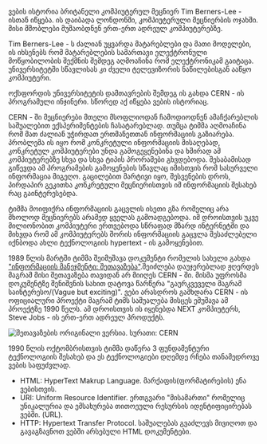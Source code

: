 <p>
    ვების ისტორია ბრიტანელი კომპიუტერულ მეცნიერ Tim Berners-Lee - ისთან იწყება. ის დაიბადა ლონდონში, კომპიუტერული მეცნიერბის ოჯახში. მისი მშობლები მუშაობდნენ ერთ-ერთ ადრეულ კომპიუტერებზე.
</p>
<p>
    Tim Berners-Lee - ს ძალიან უყვარდა მატარებლები და მათი მოდელები, ის იხსენებს რომ მატარებლების სამართავი ელექტრონული მოწყობილობის შექმნის შემდეგ აღმოაჩინა რომ ელექტრონიკამ გაიტაცა. უნივერსიტეტში სწავლისას კი ძველი ტელევიზორის ნაწილებისგან ააწყო კომპიუტერი.
</p>
<p>
    ოქსფორდის უნივერსიტეტის დამთავრების შემდეგ ის გახდა CERN - ის პროგრამული ინჯინერი. სწორედ აქ იწყება ვების ისტორიაც.
</p>
<p>
    CERN - ში მეცნიერები მთელი მსოფლიოდან ჩამოდიოდნენ ამაჩქარებლის საშუალებით ექსპერიმენტების ჩასატარებლად. თუმცა ტიმმა აღმოაჩინა რომ მათ ძალიან უჭირდათ ერთმანეთთან ინფორმაციის გაზიარება. პრობლემა ის იყო რომ კონკრეტული ინფორმაციის მისაღებად, კონკრეტულ კომპიუტერები უნდა გამოგეყენებინა და ხშირად ამ კომპიუტერებზე სხვა და სხვა ტიპის პრორამები გხვდებოდა. შესაბამისად გიწევდა ამ პროგრამების გამოყენების სწავლაც იმისთვის რომ სასურველი ინფორმაცია მიგეღო. გაცილებით მარტივი იყო, შესვენების დროს, პირდაპირ გეკითხა კონკრეტული მეცნიერისთვის იმ ინფორმაციის შესახებ რაც გაინტერესებდა.
</p>
<p>
    ტიმმა მოიფიქრა ინფორმაციის გაცვლის ისეთი გზა რომელიც არა მხოლოდ მეცნიერებს არამედ ყველას გამოადგებოდა. იმ დროისთვის უკვე მილიონობით კომპიუტერი ერთვებოდა სწრაფად მზარდ ინტერნეტში და მიხვდა რომ ამ კომპიუტერებს შორის ინფორმაციის გაცვლა შესაძლებელი იქნბოდა ახლი ტექნოლოგიის hypertext - ის გამოყენებით.
</p>
<p>
    1989 წლის მარტში ტიმმა შეიმუშავა დოკუმენტი რომელის სახელი გახდა <a href="http://info.cern.ch/Proposal.html">"ინფორმაციის მანეჯმენტი: შეთავაზება"</a>.შეიძლება დაუჯერებლად ჟღერდეს მაგრამ მისი შეთავაზება თავიდან არ მიიღეს CERN - ში. მისმა უფროსმა დოკუმენტზე შენიშვნის სახით დატოვა წარწერა "გაურკვეველი მაგრამ საინტერესო/(Vague but exciting)". ვები არასდროს გამხდარა CERN - ის ოფიციალური პროექტი მაგრამ ტიმს საშუალება მისცეს ემუშავა ამ პროექტზე 1990 წელს. ამ დროისთვის ის იყენებდა NEXT კომპიუტერს, Steve Jobs - ის ერთ-ერთ ადრეულ პროდუქტს.
</p>
<img src="https://3ehspg3e85cn1oz25ebdof7c-wpengine.netdna-ssl.com/docs/2015/05/TBL-proposal-280x377.jpg" alt="შეთავაზების ორიგინალი ვერსია. სურათი: CERN"/>
<p>
    1990 წლის ოქტომბრისთვის ტიმმა დაწერა 3 ფუნდამენტური ტექნოლოგიის შესახებ და ეს ტექნოლოგიები დღემდე რჩება თანამედროვე ვების საფუძვლად.
</p>

<ul>
    <li>
        HTML: HyperText Makrup Language. მარქაფის(ფორმატირების) ენა ვებისთვის.
    </li>
    <li>
        URI: Uniform Resource Identifier. ერთგვარი "მისამართი" რომელიც უნიკალურია და ემსახურება თითოეული რესურსის იდენტიფიცირებას ვებში. (URL).
    </li>
    <li>
        HTTP: Hypertext Transfer Protocol. საშუალებას გვაძლევს მივიღოთ და გავაგზავნოთ ვებში არსებული HTML დოკუმენტები.
    </li>
</ul>
